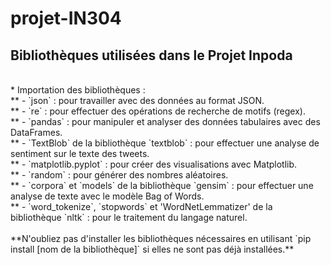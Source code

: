 # projet-IN304
## Bibliothèques utilisées dans le Projet Inpoda
<br />
   * Importation des bibliothèques : <br />
        ** - `json` : pour travailler avec des données au format JSON. <br />
        ** - `re` : pour effectuer des opérations de recherche de motifs (regex). <br />
        ** - `pandas` : pour manipuler et analyser des données tabulaires avec des DataFrames. <br />
        ** - `TextBlob` de la bibliothèque `textblob` : pour effectuer une analyse de sentiment sur le texte des tweets. <br />
        ** - `matplotlib.pyplot` : pour créer des visualisations avec Matplotlib. <br />
        ** - `random` : pour générer des nombres aléatoires. <br />
        ** - `corpora` et `models` de la bibliothèque `gensim` : pour effectuer une analyse de texte avec le modèle Bag of Words. <br />
        ** - `word_tokenize`, `stopwords` et 'WordNetLemmatizer' de la bibliothèque `nltk` : pour le traitement du langage naturel. <br />
   <br />
   **N'oubliez pas d'installer les bibliothèques nécessaires en utilisant `pip install [nom de la bibliothèque]` si elles ne sont pas déjà installées.**
